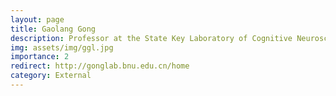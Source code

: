 ```yaml
---
layout: page
title: Gaolang Gong
description: Professor at the State Key Laboratory of Cognitive Neuroscience and Learning, Beijing Normal University
img: assets/img/ggl.jpg
importance: 2
redirect: http://gonglab.bnu.edu.cn/home
category: External
---
```

